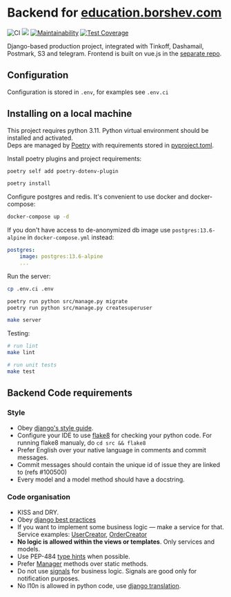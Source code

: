 # Backend for [education.borshev.com](http://education.borshev.com/)

![CI](https://github.com/tough-dev-school/education-backend/actions/workflows/ci.yml/badge.svg) ![](https://heroku-badge.herokuapp.com/?app=education-backend&svg=1) [![Maintainability](https://api.codeclimate.com/v1/badges/fe9fb0b64052a426f355/maintainability)](https://codeclimate.com/github/f213/education-backend/maintainability) [![Test Coverage](https://api.codeclimate.com/v1/badges/fe9fb0b64052a426f355/test_coverage)](https://codeclimate.com/github/f213/education-backend/test_coverage) 

Django-based production project, integrated with Tinkoff, Dashamail, Postmark, S3 and telegram. Frontend is built on vue.js in the [separate repo](http://github.com/f213/education-frontend).

## Configuration
Configuration is stored in `.env`, for examples see `.env.ci`


## Installing on a local machine
This project requires python 3.11. Python virtual environment should be installed and activated.\
Deps are managed by [Poetry](https://python-poetry.org/) with requirements stored in [pyproject.toml](https://python-poetry.org/docs/pyproject/).

Install poetry plugins and project requirements:

```bash
poetry self add poetry-dotenv-plugin

poetry install
```

Configure postgres and redis. It's convenient to use docker and docker-compose:

```bash
docker-compose up -d
```

If you don't have access to de-anonymized db image use `postgres:13.6-alpine` in `docker-compose.yml` instead:
```yaml
postgres:
    image: postgres:13.6-alpine
    ...
```

Run the server:

```bash
cp .env.ci .env

poetry run python src/manage.py migrate
poetry run python src/manage.py createsuperuser

make server
```

Testing:
```bash
# run lint
make lint

# run unit tests
make test
```

## Backend Code requirements

### Style

* Obey [django's style guide](https://docs.djangoproject.com/en/dev/internals/contributing/writing-code/coding-style).
* Configure your IDE to use [flake8](https://pypi.python.org/pypi/flake8) for checking your python code. For running flake8 manualy, do `cd src && flake8`
* Prefer English over your native language in comments and commit messages.
* Commit messages should contain the unique id of issue they are linked to (refs #100500)
* Every model and a model method should have a docstring.

### Code organisation

* KISS and DRY.
* Obey [django best practices](http://django-best-practices.readthedocs.io/en/latest/index.html)
* If you want to implement some business logic — make a service for that. Service examples: [UserCreator](https://github.com/tough-dev-school/education-backend/blob/master/src/users/services/user_creator.py#L22), [OrderCreator](https://github.com/tough-dev-school/education-backend/blob/master/src/orders/services/order_creator.py#L11)
* **No logic is allowed within the views or templates**. Only services and models.
* Use PEP-484 [type hints](https://www.python.org/dev/peps/pep-0484/) when possible.
* Prefer [Manager](https://docs.djangoproject.com/en/1.10/topics/db/managers/) methods over static methods.
* Do not use [signals](https://docs.djangoproject.com/en/1.10/topics/signals/) for business logic. Signals are good only for notification purposes.
* No l10n is allowed in python code, use [django translation](https://docs.djangoproject.com/en/1.10/topics/i18n/translation/).
